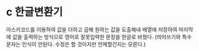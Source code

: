 # c 한글변환기

아스키코드를 이용하여 값을 더하고 곱해 원하는 값을 도출해내 배열에 저장하여 마지막에 값을 출력하는 방식으로 영어로 잘못입력한 문장을 한글로 바꿨다.
(띄어쓰기와 특수문자는 인식이 안된다. 수정은 할 것이지만 언제할건지는 모른다.)
